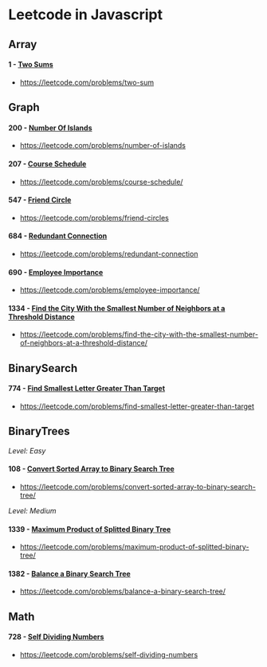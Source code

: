 # Leetcode in Javascript

## Array

#### 1 - [Two Sums](https://github.com/yichunhuang/leetcode-javascript/blob/master/Array/1-TwoSums.js)
- https://leetcode.com/problems/two-sum

## Graph

#### 200 - [Number Of Islands](https://github.com/yichunhuang/leetcode-javascript/blob/master/Graph/200-NumberOfIslands.js)
- https://leetcode.com/problems/number-of-islands

#### 207 - [Course Schedule](https://github.com/yichunhuang/leetcode-javascript/blob/master/Graph/207-CourseSchedule.js)
- https://leetcode.com/problems/course-schedule/

#### 547 - [Friend Circle](https://github.com/yichunhuang/leetcode-javascript/blob/master/Graph/547-FriendCircle.js)
- https://leetcode.com/problems/friend-circles

#### 684 - [Redundant Connection](https://github.com/yichunhuang/leetcode-javascript/blob/master/Graph/684-RedundantConnection.js)
- https://leetcode.com/problems/redundant-connection

#### 690 - [Employee Importance](https://github.com/yichunhuang/leetcode-javascript/blob/master/Graph/690-EmployeeImportance.js)

- https://leetcode.com/problems/employee-importance/

#### 1334 - [Find the City With the Smallest Number of Neighbors at a Threshold Distance](https://github.com/yichunhuang/leetcode-javascript/blob/master/Graph/1334-FindtheCityWiththeSmallestNumberofNeighbors.js)
- https://leetcode.com/problems/find-the-city-with-the-smallest-number-of-neighbors-at-a-threshold-distance/

## BinarySearch

#### 774 - [Find Smallest Letter Greater Than Target](https://github.com/yichunhuang/leetcode-javascript/blob/master/BinarySearch/774-FindSmallestLetterGreaterThanTarget.js)
- https://leetcode.com/problems/find-smallest-letter-greater-than-target

## BinaryTrees

*Level: Easy*
#### 108 - [Convert Sorted Array to Binary Search Tree](https://github.com/yichunhuang/leetcode-javascript/blob/master/BinaryTrees/108-ConvertSortedArraytoBinarySearchTree.js)
- https://leetcode.com/problems/convert-sorted-array-to-binary-search-tree/

*Level: Medium*

#### 1339 - [Maximum Product of Splitted Binary Tree](https://github.com/yichunhuang/leetcode-javascript/blob/master/BinaryTrees/1339-MaximumProductofSplittedBinaryTree.js)

- https://leetcode.com/problems/maximum-product-of-splitted-binary-tree/

#### 1382 - [Balance a Binary Search Tree](https://github.com/yichunhuang/leetcode-javascript/blob/master/BinaryTrees/1382-BalanceaBinarySearchTree.js)

- https://leetcode.com/problems/balance-a-binary-search-tree/

## Math

#### 728 - [Self Dividing Numbers](https://github.com/yichunhuang/leetcode-javascript/blob/master/Math/728-SelfDividingNumbers.js)
- https://leetcode.com/problems/self-dividing-numbers
